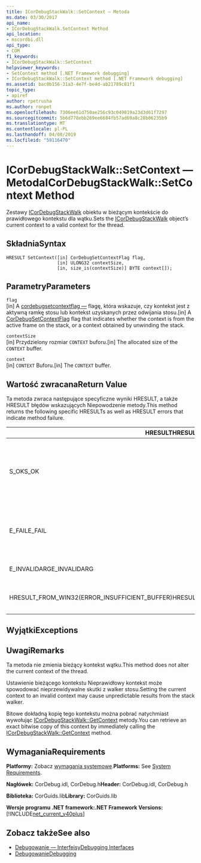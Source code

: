 ```yaml
---
title: ICorDebugStackWalk::SetContext — Metoda
ms.date: 03/30/2017
api_name:
- ICorDebugStackWalk.SetContext Method
api_location:
- mscordbi.dll
api_type:
- COM
f1_keywords:
- ICorDebugStackWalk::SetContext
helpviewer_keywords:
- SetContext method [.NET Framework debugging]
- ICorDebugStackWalk::SetContext method [.NET Framework debugging]
ms.assetid: bac0b156-31a3-4e7f-be4d-ab21789c81f1
topic_type:
- apiref
author: rpetrusha
ms.author: ronpet
ms.openlocfilehash: 7306ee61d750ae256c93c049819a23d3d61f7297
ms.sourcegitcommit: 5b6d778ebb269ee6684fb57ad69a8c28b06235b9
ms.translationtype: MT
ms.contentlocale: pl-PL
ms.lasthandoff: 04/08/2019
ms.locfileid: "59116470"
---
```

# <a name="icordebugstackwalksetcontext-method"></a><span data-ttu-id="13a8d-102">ICorDebugStackWalk::SetContext — Metoda</span><span class="sxs-lookup"><span data-stu-id="13a8d-102">ICorDebugStackWalk::SetContext Method</span></span>
<span data-ttu-id="13a8d-103">Zestawy [ICorDebugStackWalk](../../../../docs/framework/unmanaged-api/debugging/icordebugstackwalk-interface.md) obiektu w bieżącym kontekście do prawidłowego kontekstu dla wątku.</span><span class="sxs-lookup"><span data-stu-id="13a8d-103">Sets the [ICorDebugStackWalk](../../../../docs/framework/unmanaged-api/debugging/icordebugstackwalk-interface.md) object’s current context to a valid context for the thread.</span></span>  
  
## <a name="syntax"></a><span data-ttu-id="13a8d-104">Składnia</span><span class="sxs-lookup"><span data-stu-id="13a8d-104">Syntax</span></span>  
  
```  
HRESULT SetContext([in] CorDebugSetContextFlag flag,  
                   [in] ULONG32 contextSize,  
                   [in, size_is(contextSize)] BYTE context[]);  
```  
  
## <a name="parameters"></a><span data-ttu-id="13a8d-105">Parametry</span><span class="sxs-lookup"><span data-stu-id="13a8d-105">Parameters</span></span>  
 `flag`  
 <span data-ttu-id="13a8d-106">[in] A [cordebugsetcontextflag —](../../../../docs/framework/unmanaged-api/debugging/cordebugsetcontextflag-enumeration.md) flagę, która wskazuje, czy kontekst jest z aktywną ramkę stosu lub kontekst uzyskanych przez odwijania stosu.</span><span class="sxs-lookup"><span data-stu-id="13a8d-106">[in] A [CorDebugSetContextFlag](../../../../docs/framework/unmanaged-api/debugging/cordebugsetcontextflag-enumeration.md) flag that indicates whether the context is from the active frame on the stack, or a context obtained by unwinding the stack.</span></span>  
  
 `contextSize`  
 <span data-ttu-id="13a8d-107">[in] Przydzielony rozmiar `CONTEXT` buforu.</span><span class="sxs-lookup"><span data-stu-id="13a8d-107">[in] The allocated size of the `CONTEXT` buffer.</span></span>  
  
 `context`  
 <span data-ttu-id="13a8d-108">[in] `CONTEXT` Buforu.</span><span class="sxs-lookup"><span data-stu-id="13a8d-108">[in] The `CONTEXT` buffer.</span></span>  
  
## <a name="return-value"></a><span data-ttu-id="13a8d-109">Wartość zwracana</span><span class="sxs-lookup"><span data-stu-id="13a8d-109">Return Value</span></span>  
 <span data-ttu-id="13a8d-110">Ta metoda zwraca następujące specyficzne wyniki HRESULT, a także HRESULT błędów wskazujących Niepowodzenie metody.</span><span class="sxs-lookup"><span data-stu-id="13a8d-110">This method returns the following specific HRESULTs as well as HRESULT errors that indicate method failure.</span></span>  
  
|<span data-ttu-id="13a8d-111">HRESULT</span><span class="sxs-lookup"><span data-stu-id="13a8d-111">HRESULT</span></span>|<span data-ttu-id="13a8d-112">Opis</span><span class="sxs-lookup"><span data-stu-id="13a8d-112">Description</span></span>|  
|-------------|-----------------|  
|<span data-ttu-id="13a8d-113">S_OK</span><span class="sxs-lookup"><span data-stu-id="13a8d-113">S_OK</span></span>|<span data-ttu-id="13a8d-114">`ICorDebugStackWalk` Pomyślnie ustawiono kontekstu obiektu.</span><span class="sxs-lookup"><span data-stu-id="13a8d-114">The `ICorDebugStackWalk` object's context was successfully set.</span></span>|  
|<span data-ttu-id="13a8d-115">E_FAIL</span><span class="sxs-lookup"><span data-stu-id="13a8d-115">E_FAIL</span></span>|<span data-ttu-id="13a8d-116">`ICorDebugStackWalk` Nie ustawiono kontekstu obiektu.</span><span class="sxs-lookup"><span data-stu-id="13a8d-116">The `ICorDebugStackWalk` object's context was not set.</span></span>|  
|<span data-ttu-id="13a8d-117">E_INVALIDARG</span><span class="sxs-lookup"><span data-stu-id="13a8d-117">E_INVALIDARG</span></span>|<span data-ttu-id="13a8d-118">Kontekst ma wartość null.</span><span class="sxs-lookup"><span data-stu-id="13a8d-118">The context is null.</span></span>|  
|<span data-ttu-id="13a8d-119">HRESULT_FROM_WIN32(ERROR_INSUFFICIENT_BUFFER)</span><span class="sxs-lookup"><span data-stu-id="13a8d-119">HRESULT_FROM_WIN32(ERROR_INSUFFICIENT_BUFFER)</span></span>|<span data-ttu-id="13a8d-120">Buforu kontekstu jest za mały.</span><span class="sxs-lookup"><span data-stu-id="13a8d-120">The context buffer is too small.</span></span>|  
  
## <a name="exceptions"></a><span data-ttu-id="13a8d-121">Wyjątki</span><span class="sxs-lookup"><span data-stu-id="13a8d-121">Exceptions</span></span>  
  
## <a name="remarks"></a><span data-ttu-id="13a8d-122">Uwagi</span><span class="sxs-lookup"><span data-stu-id="13a8d-122">Remarks</span></span>  
 <span data-ttu-id="13a8d-123">Ta metoda nie zmienia bieżący kontekst wątku.</span><span class="sxs-lookup"><span data-stu-id="13a8d-123">This method does not alter the current context of the thread.</span></span>  
  
 <span data-ttu-id="13a8d-124">Ustawienie bieżącego kontekstu Nieprawidłowy kontekst może spowodować nieprzewidywalne skutki z walker stosu.</span><span class="sxs-lookup"><span data-stu-id="13a8d-124">Setting the current context to an invalid context may cause unpredictable results from the stack walker.</span></span>  
  
 <span data-ttu-id="13a8d-125">Bitowe dokładną kopię tego kontekstu można pobrać natychmiast wywołując [ICorDebugStackWalk::GetContext](../../../../docs/framework/unmanaged-api/debugging/icordebugstackwalk-getcontext-method.md) metody.</span><span class="sxs-lookup"><span data-stu-id="13a8d-125">You can retrieve an exact bitwise copy of this context by immediately calling the [ICorDebugStackWalk::GetContext](../../../../docs/framework/unmanaged-api/debugging/icordebugstackwalk-getcontext-method.md) method.</span></span>  
  
## <a name="requirements"></a><span data-ttu-id="13a8d-126">Wymagania</span><span class="sxs-lookup"><span data-stu-id="13a8d-126">Requirements</span></span>  
 <span data-ttu-id="13a8d-127">**Platformy:** Zobacz [wymagania systemowe](../../../../docs/framework/get-started/system-requirements.md).</span><span class="sxs-lookup"><span data-stu-id="13a8d-127">**Platforms:** See [System Requirements](../../../../docs/framework/get-started/system-requirements.md).</span></span>  
  
 <span data-ttu-id="13a8d-128">**Nagłówek:** CorDebug.idl, CorDebug.h</span><span class="sxs-lookup"><span data-stu-id="13a8d-128">**Header:** CorDebug.idl, CorDebug.h</span></span>  
  
 <span data-ttu-id="13a8d-129">**Biblioteka:** CorGuids.lib</span><span class="sxs-lookup"><span data-stu-id="13a8d-129">**Library:** CorGuids.lib</span></span>  
  
 **<span data-ttu-id="13a8d-130">Wersje programu .NET framework:</span><span class="sxs-lookup"><span data-stu-id="13a8d-130">.NET Framework Versions:</span></span>** [!INCLUDE[net_current_v40plus](../../../../includes/net-current-v40plus-md.md)]  
  
## <a name="see-also"></a><span data-ttu-id="13a8d-131">Zobacz także</span><span class="sxs-lookup"><span data-stu-id="13a8d-131">See also</span></span>

- [<span data-ttu-id="13a8d-132">Debugowanie — Interfejsy</span><span class="sxs-lookup"><span data-stu-id="13a8d-132">Debugging Interfaces</span></span>](../../../../docs/framework/unmanaged-api/debugging/debugging-interfaces.md)
- [<span data-ttu-id="13a8d-133">Debugowanie</span><span class="sxs-lookup"><span data-stu-id="13a8d-133">Debugging</span></span>](../../../../docs/framework/unmanaged-api/debugging/index.md)
